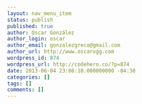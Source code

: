 ```yaml
---
layout: nav_menu_item
status: publish
published: true
author: Oscar González
author_login: oscar
author_email: gonzalezgreco@gmail.com
author_url: http://www.oscarvgg.com
wordpress_id: 874
wordpress_url: http://codehero.co/?p=874
date: 2013-06-04 23:08:18.000000000 -04:30
categories: []
tags: []
comments: []
---
```

 
